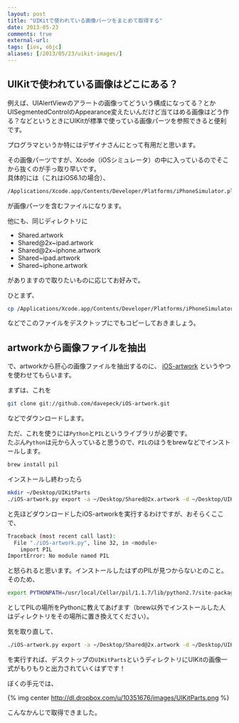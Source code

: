 ```yaml
---
layout: post
title: "UIKitで使われている画像パーツをまとめて取得する"
date: 2013-05-23
comments: true
external-url: 
tags: [ios, objc]
aliases: [/2013/05/23/uikit-images/]
---
```


## UIKitで使われている画像はどこにある？

例えば、UIAlertViewのアラートの画像ってどういう構成になってる？とかUISegmentedControlのAppearance変えたいんだけど当てはめる画像はどう作る？などというときにUIKitが標準で使っている画像パーツを参照できると便利です。  

プログラマというか特にはデザイナさんにとって有用だと思います。  


その画像パーツですが、Xcode（iOSシミュレータ）の中に入っているのでそこから抜くのが手っ取り早いです。  
具体的には（これはiOS6.1の場合）、

``` sh
/Applications/Xcode.app/Contents/Developer/Platforms/iPhoneSimulator.platform/Developer/SDKs/iPhoneSimulator6.1.sdk/System/Library/Frameworks/UIKit.framework/Shared@2x.artwork
```

が画像パーツを含むファイルになります。

他にも、同じディレクトリに

* Shared.artwork
* Shared@2x~ipad.artwork
* Shared@2x~iphone.artwork
* Shared~ipad.artwork
* Shared~iphone.artwork

がありますので取りたいものに応じてお好みで。

ひとまず、

``` sh
cp /Applications/Xcode.app/Contents/Developer/Platforms/iPhoneSimulator.platform/Developer/SDKs/iPhoneSimulator6.1.sdk/System/Library/Frameworks/UIKit.framework/Shared@2x.artwork ~/Desktop/
```

などでこのファイルをデスクトップにでもコピーしておきましょう。

## artworkから画像ファイルを抽出

で、artworkから肝心の画像ファイルを抽出するのに、 [iOS-artwork](git://github.com/davepeck/iOS-artwork.git) というやつを使わせてもらいます。

まずは、これを

<!-- more -->

``` sh
git clone git://github.com/davepeck/iOS-artwork.git
```

などでダウンロードします。

ただ、これを使うには`Python`と`PIL`というライブラリが必要です。  
たぶん`Python`は元から入っていると思うので、`PIL`のほうをbrewなどでインストールします。

``` sh
brew install pil
```

インストールし終わったら

``` sh
mkdir ~/Desktop/UIKitParts
./iOS-artwork.py export -a ~/Desktop/Shared@2x.artwork -d ~/Desktop/UIKitParts
```

と先ほどダウンロードしたiOS-artworkを実行するわけですが、おそらくここで、

``` sh
Traceback (most recent call last):
  File "./iOS-artwork.py", line 32, in <module>
    import PIL
ImportError: No module named PIL
```

と怒られると思います。インストールしたはずのPILが見つからないとのこと。そのため、

``` sh
export PYTHONPATH=/usr/local/Cellar/pil/1.1.7/lib/python2.7/site-packages 
```

としてPILの場所をPythonに教えてあげます（brew以外でインストールした人はディレクトリをその場所に置き換えてください）。

気を取り直して、

``` sh
./iOS-artwork.py export -a ~/Desktop/Shared@2x.artwork -d ~/Desktop/UIKitParts
```

を実行すれば、デスクトップの`UIKitParts`というディレクトリにUIKitの画像一式がもりもりと出力されていくはずです！

ぼくの手元では、

{% img center http://dl.dropbox.com/u/10351676/images/UIKitParts.png %}

こんなかんじで取得できました。


